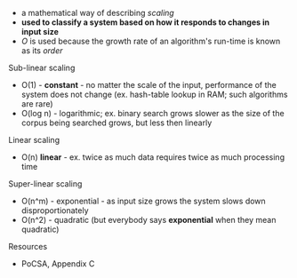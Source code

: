 * a mathematical way of describing *scaling*
* **used to classify a system based on how it responds to changes in input size**
* *O* is used because the growth rate of an algorithm's run-time is known as its
    *order*

Sub-linear scaling
* O(1) - **constant** - no matter the scale of the input, performance of the system
    does not change (ex. hash-table lookup in RAM; such algorithms are rare)
* O(log n) - logarithmic; ex. binary search grows slower as the size of the
    corpus being searched grows, but less then linearly

Linear scaling
* O(n) **linear** - ex. twice as much data requires twice as much processing time

Super-linear scaling
* O(n^m) - exponential - as input size grows the system slows down
    disproportionately
* O(n^2) - quadratic (but everybody says **exponential** when they mean quadratic)

Resources

* PoCSA, Appendix C

